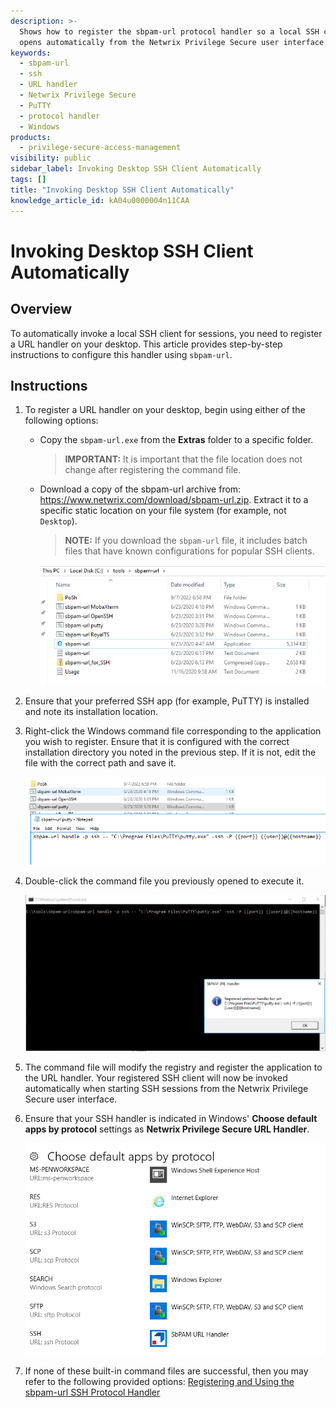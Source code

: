 ```yaml
---
description: >-
  Shows how to register the sbpam-url protocol handler so a local SSH client
  opens automatically from the Netwrix Privilege Secure user interface.
keywords:
  - sbpam-url
  - ssh
  - URL handler
  - Netwrix Privilege Secure
  - PuTTY
  - protocol handler
  - Windows
products:
  - privilege-secure-access-management
visibility: public
sidebar_label: Invoking Desktop SSH Client Automatically
tags: []
title: "Invoking Desktop SSH Client Automatically"
knowledge_article_id: kA04u0000004n11CAA
---
```


# Invoking Desktop SSH Client Automatically

## Overview

To automatically invoke a local SSH client for sessions, you need to register a URL handler on your desktop. This article provides step-by-step instructions to configure this handler using `sbpam-url`.

## Instructions

1. To register a URL handler on your desktop, begin using either of the following options:
   - Copy the `sbpam-url.exe` from the **Extras** folder to a specific folder.

     > **IMPORTANT:** It is important that the file location does not change after registering the command file.

   - Download a copy of the sbpam-url archive from: https://www.netwrix.com/download/sbpam-url.zip. Extract it to a specific static location on your file system (for example, not `Desktop`).

     > **NOTE:** If you download the `sbpam-url` file, it includes batch files that have known configurations for popular SSH clients.

     ![Extracting the sbpam-url archive to a static location](./images/ka0Qk000000E5z7_0EM4u000005yg22.png)

2. Ensure that your preferred SSH app (for example, PuTTY) is installed and note its installation location.

3. Right-click the Windows command file corresponding to the application you wish to register. Ensure that it is configured with the correct installation directory you noted in the previous step. If it is not, edit the file with the correct path and save it.

   ![Editing the Windows command file to configure the correct installation directory](./images/ka0Qk000000E5z7_0EM4u000005yg27.png)

4. Double-click the command file you previously opened to execute it.

   ![Executing the command file to register the application](./images/ka0Qk000000E5z7_0EM4u000005yg2C.png)

5. The command file will modify the registry and register the application to the URL handler. Your registered SSH client will now be invoked automatically when starting SSH sessions from the Netwrix Privilege Secure user interface.

6. Ensure that your SSH handler is indicated in Windows' **Choose default apps by protocol** settings as **Netwrix Privilege Secure URL Handler**.

   ![Setting Netwrix Privilege Secure URL Handler as the default app by protocol](./images/ka0Qk000000E5z7_0EM4u000008M1Gl.png)

7. If none of these built-in command files are successful, then you may refer to the following provided options: [Registering and Using the sbpam-url SSH Protocol Handler](/docs/kb/privilegesecure/registering-and-using-the-sbpam-url-ssh-protocol-handler.md)



